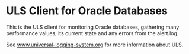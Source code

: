 # ULS Client for Oracle Databases
This is the ULS client for monitoring Oracle databases, gathering many performance values, its current state and any errors from the alert.log.

See www.universal-logging-system.org for more information about ULS.
